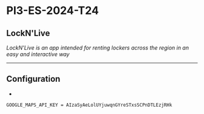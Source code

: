 # PI3-ES-2024-T24

## LockN'Live

*LockN'Live is an app intended for renting lockers across the region in an easy and interactive way*

---
 ## Configuration
 * 
``` GOOGLE_MAPS_API_KEY = AIzaSyAeLolUYjuwqnGYreSTxsSCPnDTLEzjRHk ```
 
